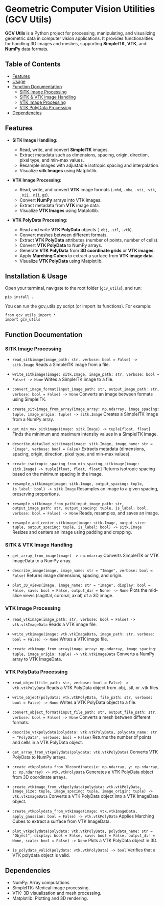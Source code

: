 # Geometric Computer Vision Utilities (GCV Utils)

**GCV Utils** is a Python project for processing, manipulating, and visualizing geometric data in computer vision applications. It provides functionalities for handling 3D images and meshes, supporting **SimpleITK**, **VTK**, and **NumPy** data formats. 

## Table of Contents
- [Features](#features)
- [Usage](#usage)
- [Function Documentation](#function-documentation)
  - [SITK Image Processing](#sitk-image-processing)
  - [SITK & VTK Image Handling](#sitk--vtk-image-handling)
  - [VTK Image Processing](#vtk-image-processing)
  - [VTK PolyData Processing](#vtk-polydata-processing)
- [Dependencies](#dependencies)

## Features
- **SITK Image Handling:**
  - Read, write, and convert **SimpleITK** images.
  - Extract metadata such as dimensions, spacing, origin, direction, pixel type, and min-max values.
  - Resample images with adjustable isotropic spacing and interpolation.
  - Visualize **sitk Images** using Matplotlib.

- **VTK Image Processing:**
  - Read, write, and convert **VTK** image formats (`.mhd`, `.mha`, `.vti`, `.vtk`, `.nii`, `.nii.gz`).
  - Convert **NumPy** arrays into VTK images.
  - Extract metadata from **VTK** image data.
  - Visualize **VTK Images** using Matplotlib.

- **VTK PolyData Processing:**
  - Read and write **VTK PolyData** objects (`.obj`, `.stl`, `.vtk`).
  - Convert meshes between different formats.
  - Extract **VTK PolyData** attributes (number of points, number of cells).
  - Convert **VTK PolyData** to NumPy arrays.
  - Generate **VTK PolyData** from **3D coordinate grids** or **VTK images**.
  - Apply **Marching Cubes** to extract a surface from **VTK image data**.
  - Visualize **VTK PolyData** using Matplotlib.

## Installation & Usage

Open your terminal, navigate to the root folder (`gcv_utils`), and run:

```
pip install .
```

You can run the gcv_utils.py script (or import its functions). For example:

```
from gcv_utils import *
import gcv_utils
```

## Function Documentation
### SITK Image Processing
- ```read_sitkimage(image_path: str, verbose: bool = False) -> sitk.Image```
Reads a SimpleITK image from a file.

- ```write_sitkimage(image: sitk.Image, image_path: str, verbose: bool = False) -> None```
Writes a SimpleITK image to a file.

- ```convert_image_format(input_image_path: str, output_image_path: str, verbose: bool = False) -> None```
Converts an image between formats using SimpleITK.

- ```create_sitkimage_from_array(image_array: np.ndarray, image_spacing: tuple, image_origin: tuple) -> sitk.Image```
Creates a SimpleITK image from a NumPy array.

- ```get_min_max_sitkimage(image: sitk.Image) -> tuple[float, float]```
Finds the minimum and maximum intensity values in a SimpleITK image.

- ```describe_detailed_sitkimage(image: sitk.Image, image_name: str = "Image", verbose: bool = False)```
Extracts metadata (dimensions, spacing, origin, direction, pixel type, and min-max values).

- ```create_isotropic_spacing_from_min_spacing_sitkimage(image: sitk.Image) -> tuple[float, float, float]```
Returns isotropic spacing based on the minimum spacing in the image.

- ```resample_sitkimage(image: sitk.Image, output_spacing: tuple, is_label: bool) -> sitk.Image```
Resamples an image to a given spacing, preserving proportions.

- ```resample_sitkimage_from_path(input_image_path: str, output_image_path: str, output_spacing: tuple, is_label: bool, verbose: bool = False) -> None```
Reads, resamples, and saves an image.

- ```resample_and_center_sitkimage(image: sitk.Image, output_size: tuple, output_spacing: tuple, is_label: bool) -> sitk.Image ```
Resizes and centers an image using padding and cropping.

### SITK & VTK Image Handling
- ```get_array_from_image(image) -> np.ndarray```
Converts SimpleITK or VTK ImageData to a NumPy array.

- ```describe_image(image, image_name: str = "Image", verbose: bool = False)```
Returns image dimensions, spacing, and origin.

- ```plot_3D_views(image, image_name: str = "Image", display: bool = False, save: bool = False, output_dir = None) -> None```
Plots the mid-slice views (sagittal, coronal, axial) of a 3D image.

### VTK Image Processing
- ```read_vtkimage(image_path: str, verbose: bool = False) -> vtk.vtkImageData```
Reads a VTK image file.

- ```write_vtkimage(image: vtk.vtkImageData, image_path: str, verbose: bool = False) -> None```
Writes a VTK image file.

- ```create_vtkimage_from_array(image_array: np.ndarray, image_spacing: tuple, image_origin: tuple) -> vtk.vtkImageData```
Converts a NumPy array to VTK ImageData.

### VTK PolyData Processing
- ```read_object(file_path: str, verbose: bool = False) -> vtk.vtkPolyData```
Reads a VTK PolyData object from .obj, .stl, or .vtk files.

- ```write_object(polydata: vtk.vtkPolyData, file_path: str, verbose: bool = False) -> None```
Writes a VTK PolyData object to a file.

- ```convert_object_format(input_file_path: str, output_file_path: str, verbose: bool = False) -> None```
Converts a mesh between different formats.

- ```describe_vtkpolydata(polydata: vtk.vtkPolyData, polydata_name: str = "PolyData", verbose: bool = False)```
Returns the number of points and cells in a VTK PolyData object.

- ```get_array_from_vtkpolydata(polydata: vtk.vtkPolyData)```
Converts VTK PolyData to NumPy arrays.

- ```create_vtkpolydata_from_3Dcoordinates(x: np.ndarray, y: np.ndarray, z: np.ndarray) -> vtk.vtkPolyData```
Generates a VTK PolyData object from 3D coordinate arrays.

- ```create_vtkimage_from_vtkpolydata(polydata: vtk.vtkPolyData, image_size: tuple, image_spacing: tuple, image_origin: tuple) -> vtk.vtkImageData```
Converts a VTK PolyData object into a VTK ImageData object.

- ```create_vtkpolydata_from_vtkImage(image: vtk.vtkImageData, apply_gaussian: bool = False) -> vtk.vtkPolyData```
Applies Marching Cubes to extract a surface from VTK ImageData.

- ```plot_vtkpolydata(polydata: vtk.vtkPolyData, polydata_name: str = "Object", display: bool = False, save: bool = False, output_dir = None, scale: bool = False) -> None```
Plots a VTK PolyData object in 3D.

- ```is_polydata_valid(polydata: vtk.vtkPolyData) -> bool```
Verifies that a VTK polydata object is valid.

## Dependencies
- NumPy: Array computations.
- SimpleITK: Medical image processing.
- VTK: 3D visualization and mesh processing.
- Matplotlib: Plotting and 3D rendering.